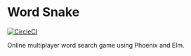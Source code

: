 # Word Snake

[![CircleCI](https://circleci.com/gh/ktonon/word-snake.svg?style=svg)](https://circleci.com/gh/ktonon/word-snake)

Online multiplayer word search game using Phoenix and Elm.

